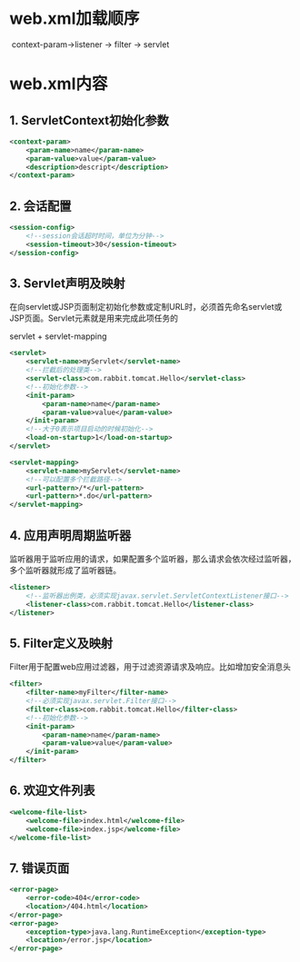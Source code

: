 # web.xml加载顺序

​	context-param->listener -> filter -> servlet

# web.xml内容

## 1. ServletContext初始化参数



```xml
<context-param>
    <param-name>name</param-name>
    <param-value>value</param-value>
    <description>descript</description>
</context-param>
```

## 2. 会话配置

```xml
<session-config>
    <!--session会话超时时间，单位为分钟-->
    <session-timeout>30</session-timeout>
</session-config>
```

## 3. Servlet声明及映射

在向servlet或JSP页面制定初始化参数或定制URL时，必须首先命名servlet或JSP页面。Servlet元素就是用来完成此项任务的

servlet + servlet-mapping

```xml
<servlet>
    <servlet-name>myServlet</servlet-name>
    <!--拦截后的处理类-->
    <servlet-class>com.rabbit.tomcat.Hello</servlet-class>
    <!--初始化参数-->
    <init-param>
        <param-name>name</param-name>
        <param-value>value</param-value>
    </init-param>
    <!--大于0表示项目启动的时候初始化-->
    <load-on-startup>1</load-on-startup>
</servlet>

<servlet-mapping>
    <servlet-name>myServlet</servlet-name>
    <!--可以配置多个拦截路径-->
    <url-pattern>/*</url-pattern>
    <url-pattern>*.do</url-pattern>
</servlet-mapping>
```

## 4. 应用声明周期监听器

监听器用于监听应用的请求，如果配置多个监听器，那么请求会依次经过监听器，多个监听器就形成了监听器链。

```xml
<listener>
    <!--监听器出例类，必须实现javax.servlet.ServletContextListener接口-->
    <listener-class>com.rabbit.tomcat.Hello</listener-class>
</listener>
```

## 5. Filter定义及映射

Filter用于配置web应用过滤器，用于过滤资源请求及响应。比如增加安全消息头

```xml
<filter>
    <filter-name>myFilter</filter-name>
    <!--必须实现javax.servlet.Filter接口-->
    <filter-class>com.rabbit.tomcat.Hello</filter-class>
    <!--初始化参数-->
    <init-param>
        <param-name>name</param-name>
        <param-value>value</param-value>
    </init-param>
</filter>
```

## 6. 欢迎文件列表

```xml
<welcome-file-list>
    <welcome-file>index.html</welcome-file>
    <welcome-file>index.jsp</welcome-file>
</welcome-file-list>
```

## 7. 错误页面

```xml
<error-page>
    <error-code>404</error-code>
    <location>/404.html</location>
</error-page>
<error-page>
    <exception-type>java.lang.RuntimeException</exception-type>
    <location>/error.jsp</location>
</error-page>
```

